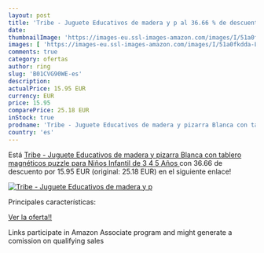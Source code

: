 ```yaml
---
layout: post
title: 'Tribe - Juguete Educativos de madera y p al 36.66 % de descuento'
date: 
thumbnailImage: 'https://images-eu.ssl-images-amazon.com/images/I/51a0fkdda-L._SL200_.jpg'
images: [ 'https://images-eu.ssl-images-amazon.com/images/I/51a0fkdda-L._SL200_.jpg' ]
comments: true
category: ofertas
author: ring
slug: 'B01CVG90WE-es'
description:
actualPrice: 15.95 EUR
currency: EUR
price: 15.95
comparePrice: 25.18 EUR
inStock: true
prodname: 'Tribe - Juguete Educativos de madera y pizarra Blanca con tablero magnéticos  puzzle para Niños Infantil de 3 4 5 Años '
country: 'es'
---
```


Está [Tribe - Juguete Educativos de madera y pizarra Blanca con tablero magnéticos  puzzle para Niños Infantil de 3 4 5 Años ](https://www.amazon.es/dp/B01CVG90WE/?tag=tolees-21) con 36.66 de descuento por 15.95 EUR (original: 25.18 EUR) en el siguiente enlace!

[![Tribe - Juguete Educativos de madera y p](https://images-eu.ssl-images-amazon.com/images/I/51a0fkdda-L._SL200_.jpg)](https://www.amazon.es/dp/B01CVG90WE/?tag=tolees-21)

Principales características:


[Ver la oferta!!](https://www.amazon.es/dp/B01CVG90WE/?tag=tolees-21)

Links participate in Amazon Associate program and might generate a comission on qualifying sales


